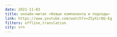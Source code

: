 ```yaml
---
date: 2021-11-03
title: онлайн-митап «Новые компоненты и подходы»
link: https://www.youtube.com/watch?v=Z5yXirQQ-Eg
filters: offline,translation
city: vrn
---
```

